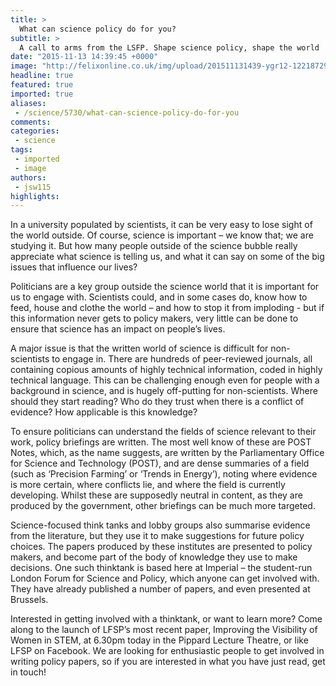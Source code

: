 ```yaml
---
title: >
  What can science policy do for you?
subtitle: >
  A call to arms from the LSFP. Shape science policy, shape the world
date: "2015-11-13 14:39:45 +0000"
image: "http://felixonline.co.uk/img/upload/201511131439-ygr12-12218729_917276491655351_1827151619_o.jpg"
headline: true
featured: true
imported: true
aliases:
 - /science/5730/what-can-science-policy-do-for-you
comments:
categories:
 - science
tags:
 - imported
 - image
authors:
 - jsw115
highlights:
---
```


In a university populated by scientists, it can be very easy to lose sight of the world outside. Of course, science is important – we know that; we are studying it. But how many people outside of the science bubble really appreciate what science is telling us, and what it can say on some of the big issues that influence our lives?

Politicians are a key group outside the science world that it is important for us to engage with. Scientists could, and in some cases do, know how to feed, house and clothe the world – and how to stop it from imploding - but if this information never gets to policy makers, very little can be done to ensure that science has an impact on people’s lives.

A major issue is that the written world of science is difficult for non-scientists to engage in. There are hundreds of peer-reviewed journals, all containing copious amounts of highly technical information, coded in highly technical language. This can be challenging enough even for people with a background in science, and is hugely off-putting for non-scientists. Where should they start reading? Who do they trust when there is a conflict of evidence? How applicable is this knowledge?

To ensure politicians can understand the fields of science relevant to their work, policy briefings are written. The most well know of these are POST Notes, which, as the name suggests, are written by the Parliamentary Office for Science and Technology (POST), and are dense summaries of a field (such as ‘Precision Farming’ or ‘Trends in Energy’), noting where evidence is more certain, where conflicts lie, and where the field is currently developing. Whilst these are supposedly neutral in content, as they are produced by the government, other briefings can be much more targeted.

Science-focused think tanks and lobby groups also summarise evidence from the literature, but they use it to make suggestions for future policy choices. The papers produced by these institutes are presented to policy makers, and become part of the body of knowledge they use to make decisions. One such thinktank is based here at Imperial – the student-run London Forum for Science and Policy, which anyone can get involved with. They have already published a number of papers, and even presented at Brussels.

Interested in getting involved with a thinktank, or want to learn more? Come along to the launch of LFSP’s most recent paper, Improving the Visibility of Women in STEM, at 6.30pm today in the Pippard Lecture Theatre, or like LFSP on Facebook. We are looking for enthusiastic people to get involved in writing policy papers, so if you are interested in what you have just read, get in touch!

